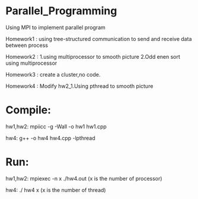 # Parallel_Programming

Using MPI to implement parallel program

Homework1 :  using tree-structured communication to send and receive data between process

Homework2 :  1.using multiprocessor to smooth picture 2.Odd enen sort using multiprocessor

Homework3 :  create a cluster,no code.

Homework4 :  Modify hw2_1.Using pthread to smooth picture

# Compile:
hw1,hw2: mpiicc  -g  -Wall  -o  hw1  hw1.cpp

hw4:     g++ -o hw4 hw4.cpp -lpthread

# Run:
hw1,hw2: mpiexec -n x ./hw4.out		(x is the number of processor)

hw4: 	   ./ hw4 x		(x is the number of thread)

